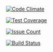 [![Code Climate](https://codeclimate.com/github/onetwotrip/jira/badges/gpa.svg)](https://codeclimate.com/github/onetwotrip/jira)

[![Test Coverage](https://codeclimate.com/github/onetwotrip/jira/badges/coverage.svg)](https://codeclimate.com/github/onetwotrip/jira/coverage)

[![Issue Count](https://codeclimate.com/github/onetwotrip/jira/badges/issue_count.svg)](https://codeclimate.com/github/onetwotrip/jira)

[![Build Status](https://travis-ci.org/onetwotrip/jira.svg?branch=master)](https://travis-ci.org/onetwotrip/jira)
